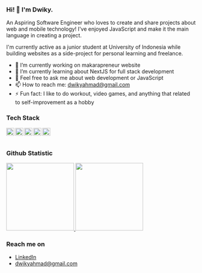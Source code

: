 ### Hi! 👋 I'm Dwiky.

An Aspiring Software Engineer who loves to create and share projects about web and mobile technology! I've enjoyed JavaScript and make it the main language in creating a project.

I'm currently active as a junior student at University of Indonesia while building websites as a side-project for personal learning and freelance.

- 🔭 I’m currently working on makarapreneur website
- 🌱 I’m currently learning about NextJS for full stack development
- 💬 Feel free to ask me about web development or JavaScript
- 📫 How to reach me: dwikyahmad@gmail.com
- ⚡ Fun fact: I like to do workout, video games, and anything that related to self-improvement as a hobby

### Tech Stack
  <a href="#"><img align="left" alt="JavaScript" title="JavaScript" width="21px" src="https://upload.wikimedia.org/wikipedia/commons/9/99/Unofficial_JavaScript_logo_2.svg" /></a>
  <a href="https://nodejs.org/"><img align="left" alt="NodeJS" title="NodeJS" width="21px" src="https://seeklogo.com/images/N/nodejs-logo-FBE122E377-seeklogo.com.png" /></a>
  <a href="https://reactjs.org/"><img align="left" alt="React" title="React" width="21px" src="https://cdn.worldvectorlogo.com/logos/react-2.svg" /></a>
  <a href="https://hapi.dev/"><img align="left" alt="Hapi" title="Hapi (NodeJS HTTP Framework)" width="21px" src="https://avatars.githubusercontent.com/u/3774533?s=200&v=4" /></a>
  <a href="https://nextjs.org/"><img align="left" alt="Next" title="Next (React SSR Framework)" width="21px" src="https://iconape.com/wp-content/files/gm/82643/svg/next-js.svg" /></a>
  <br>
  <br>
  
### Github Statistic
<p align="left">
<a href="https://github.com/DwikyAhmad">
  <img height="180em" src="https://github-readme-stats-eight-theta.vercel.app/api?username=DwikyAhmad&show_icons=true&theme=algolia&include_all_commits=true&count_private=true"/>
  <img height="180em" src="https://github-readme-stats-eight-theta.vercel.app/api/top-langs/?username=DwikyAhmad&layout=compact&langs_count=8&theme=algolia"/>
</a>
</p>

### Reach me on
- <a href="https://linkedin.com/in/dwiky-ahmad-megananta-b7b208126/">LinkedIn</a>
- dwikyahmad@gmail.com
